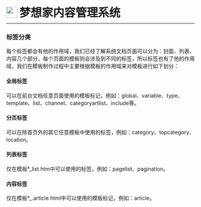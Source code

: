 <div style="display: flex;">
	<img src="https://oss.iteachyou.cc/logo.png" height="30" />
	<div style="margin-left: 5px; font-size: 30px; line-height: 30px; font-weight: bold;">梦想家内容管理系统</div>
</div>

----------
### 标签分类
<p>
每个标签都会有他的作用域，我们已经了解系统文档页面可以分为：封面、列表、内容几个部分，每个页面的模板则会涉及到不同的标签，所以标签也有了他的作用域，我们在模板制作过程中主要根据模板的作用域来对模板进行如下划分：
</p>

#### 全局标签
<p>
可以在前台文档任意页面使用的模板标记，例如：global、variable、type、template、list、channel、categoryartlist、include等。
</p>

#### 分页标签
<p>
可以在除首页外的其它任意模板中使用的标签，例如：category、topcategory、location。
</p>

#### 列表标签
<p>
仅在模板*_list.htm中可以使用的标签，例如：pagelist、pagination。
</p>

#### 内容标签
<p>
仅在模板*_.article.html中可以使用的模板标记，例如：article。
</p>
